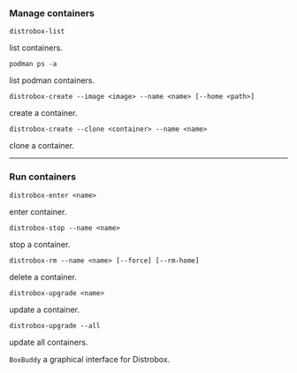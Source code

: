 ### Manage containers
```
distrobox-list
```
list containers.
```
podman ps -a
```
list podman containers.
```
distrobox-create --image <image> --name <name> [--home <path>]
```
create a container.
```
distrobox-create --clone <container> --name <name>
```
clone a container.
___
### Run containers
```
distrobox-enter <name>
```
enter container.
```
distrobox-stop --name <name>
```
stop a container.
```
distrobox-rm --name <name> [--force] [--rm-home]
```
delete a container.
```
distrobox-upgrade <name>
```
update a container.
```
distrobox-upgrade --all
```
update all containers.

`BoxBuddy` a graphical interface for Distrobox.